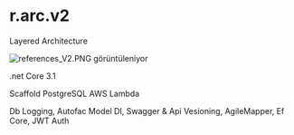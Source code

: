 # r.arc.v2
Layered Architecture

<img src="https://lh6.googleusercontent.com/T_NeIKaezbczOFnVLYglDHV8x8wuoerxfxqtndxYbxE94Y9KQT3_7RhNzSQIzr5CMNeGkBN2a4v-XKECsWHQ=w1366-h665-rw" class="ndfHFb-c4YZDc-HiaYvf-RJLb9c" alt="references_V2.PNG görüntüleniyor" aria-hidden="true">

.net Core 3.1

Scaffold
PostgreSQL
AWS Lambda

Db Logging,
Autofac Model DI,
Swagger & Api Vesioning,
AgileMapper,
Ef Core, 
JWT Auth




